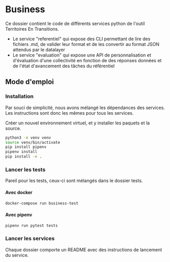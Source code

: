 # Business
Ce dossier contient le code de différents services python de l'outil Territoires En Transitions. 
 - Le service "referentiel" qui expose des CLI permettant de lire des fichiers .md, de valider leur format et de les convertir au format JSON attendus par le datalayer
 - Le service "evaluation" qui expose une API de personnalisation et d'évaluation d'une collectivité en fonction de des réponses données et de l'état d'avancement des tâches du référentiel 

## Mode d'emploi 
### Installation
Par souci de simplicité, nous avons mélangé les dépendances des services. 
Les instructions sont donc les mêmes pour tous les services. 

Créer un nouvel environnement virtuel, et y installer les paquets et la source.
```sh
python3 -m venv venv 
source venv/bin/activate 
pip install pipenv
pipenv install 
pip install -e .
```

### Lancer les tests
Pareil pour les tests, ceux-ci sont mélangés dans le dossier tests. 
#### Avec docker
```sh
docker-compose run business-test
```
#### Avec pipenv
```sh
pipenv run pytest tests
```

### Lancer les services
Chaque dossier comporte un README avec des instructions de lancement du service. 
